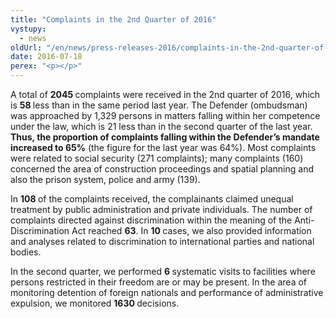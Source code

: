 ```yaml
---
title: "Complaints in the 2nd Quarter of 2016"
vystupy:
  - news
oldUrl: "/en/news/press-releases-2016/complaints-in-the-2nd-quarter-of-2016/"
date: 2016-07-18
perex: "<p></p>"
---
```


<!-- imported from the old website -->

<p>A total of <b>2045 </b>complaints were received in the 2nd quarter of 2016, which is <b>58 </b>less than in the same period last year. The Defender (ombudsman) was approached by 1,329 persons in matters falling within her competence under the law, which is 21 less than in the second quarter of the last year. <b>Thus, the proportion of complaints falling within the Defender’s mandate increased to 65%</b> (the figure for the last year was 64%). Most complaints were related to social security (271 complaints); many complaints (160) concerned the area of construction proceedings and spatial planning and also the prison system, police and army (139).</p> <p>In <b>108 </b>of the complaints received, the complainants claimed unequal treatment by public administration and private individuals. The number of complaints directed against discrimination within the meaning of the Anti-Discrimination Act reached <b>63</b>. In <b>10 </b>cases, we also provided information and analyses related to discrimination to international parties and national bodies.</p><p> In the second quarter, we performed <b>6 </b>systematic visits to facilities where persons restricted in their freedom are or may be present. In the area of monitoring detention of foreign nationals and performance of administrative expulsion, we monitored <b>1630 </b>decisions.</p>
